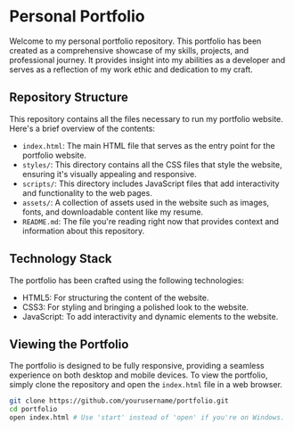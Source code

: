 # Personal Portfolio

Welcome to my personal portfolio repository. This portfolio has been created as a comprehensive showcase of my skills, projects, and professional journey. It provides insight into my abilities as a developer and serves as a reflection of my work ethic and dedication to my craft.

## Repository Structure

This repository contains all the files necessary to run my portfolio website. Here's a brief overview of the contents:

- `index.html`: The main HTML file that serves as the entry point for the portfolio website.
- `styles/`: This directory contains all the CSS files that style the website, ensuring it's visually appealing and responsive.
- `scripts/`: This directory includes JavaScript files that add interactivity and functionality to the web pages.
- `assets/`: A collection of assets used in the website such as images, fonts, and downloadable content like my resume.
- `README.md`: The file you're reading right now that provides context and information about this repository.

## Technology Stack

The portfolio has been crafted using the following technologies:

- HTML5: For structuring the content of the website.
- CSS3: For styling and bringing a polished look to the website.
- JavaScript: To add interactivity and dynamic elements to the website.


## Viewing the Portfolio

The portfolio is designed to be fully responsive, providing a seamless experience on both desktop and mobile devices. To view the portfolio, simply clone the repository and open the `index.html` file in a web browser.

```bash
git clone https://github.com/yourusername/portfolio.git
cd portfolio
open index.html # Use 'start' instead of 'open' if you're on Windows.








